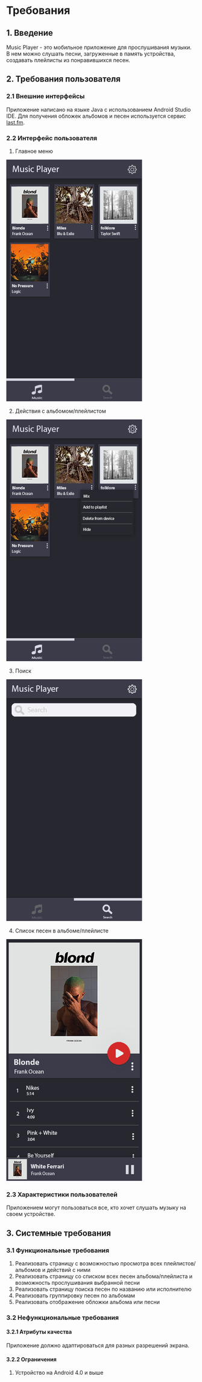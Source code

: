 # Требования
## 1. Введение	
Music Player - это мобильное приложение для прослушивания музыки. В нем можно слушать песни, загруженные в память устройства, создавать плейлисты из понравившихся песен.
## 2. Требования пользователя
### 2.1 Внешние интерфейсы
Приложение написано на языке Java с использованием Android Studio IDE. Для получения обложек альбомов и песен используется сервис [last.fm](https://www.last.fm/).
### 2.2 Интерфейс пользователя

 1. Главное меню
 
 ![enter image description here](https://github.com/EugeneHryz/MusicPlayer/blob/master/mockups/app%20mockup1.png?raw=true)
 
 2. Действия с альбомом/плейлистом
 
 ![enter image description here](https://github.com/EugeneHryz/MusicPlayer/blob/master/mockups/app%20mockup2.png?raw=true)
 
 3. Поиск
 
 ![enter image description here](https://github.com/EugeneHryz/MusicPlayer/blob/master/mockups/app%20mockup3.png?raw=true)

 4. Список песен в альбоме/плейлисте
 
 ![enter image description here](https://github.com/EugeneHryz/MusicPlayer/blob/master/mockups/app%20mockup4.png?raw=true)
 
 ### 2.3 Характеристики пользователей
 Приложением могут пользоваться все, кто хочет слушать музыку на своем устройстве.
## 3. Системные требования
### 3.1 Функциональные требования

 1. Реализовать страницу с возможностью просмотра всех плейлистов/альбомов и действий с ними
 2. Реализовать страницу со списком всех песен альбома/плейлиста и возможность прослушивания выбранной песни
 3. Реализовать страницу поиска песен по названию или исполнителю
 4. Реализовать группировку песен по альбомам
 5. Реализовать отображение обложки альбома или песни
 ### 3.2 Нефункциональные требования
 #### 3.2.1 Атрибуты качества
 Приложение должно адаптироваться для разных разрешений экрана.
 #### 3.2.2 Ограничения
 1. Устройство на Android 4.0 и выше
